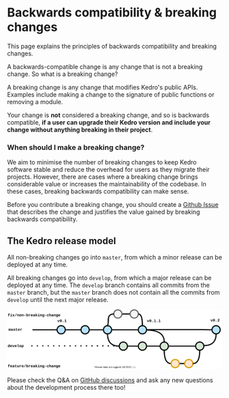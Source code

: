 # Backwards compatibility & breaking changes

This page explains the principles of backwards compatibility and breaking changes.

A backwards-compatible change is any change that is not a breaking change. So what is a breaking change?

A breaking change is any change that modifies Kedro's public APIs. Examples include making a change to the signature of public functions or removing a module.

Your change is **not** considered a breaking change, and so is backwards compatible, **if a user can upgrade their Kedro version and include your change without anything breaking in their project**.

### When should I make a breaking change?

We aim to minimise the number of breaking changes to keep Kedro software stable and reduce the overhead for users as they migrate their projects. However, there are cases where a breaking change brings considerable value or increases the maintainability of the codebase. In these cases, breaking backwards compatibility can make sense.

Before you contribute a breaking change, you should create a [Github Issue](https://github.com/quantumblacklabs/kedro/issues) that describes the change and justifies the value gained by breaking backwards compatibility.

## The Kedro release model

All non-breaking changes go into `master`, from which a minor release can be deployed at any time.

All breaking changes go into `develop`, from which a major release can be deployed at any time. The `develop` branch contains all commits from the `master` branch, but the `master` branch does not contain all the commits from `develop` until the next major release.

![Kedro Gitflow Diagram](../meta/images/kedro_gitflow.svg)

Please check the Q&A on [GitHub discussions](https://github.com/quantumblacklabs/kedro/discussions) and ask any new questions about the development process there too!
